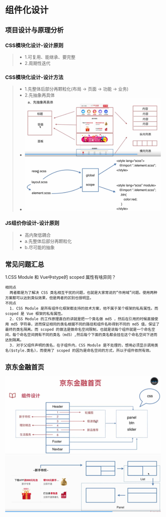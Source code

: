# 组件化设计

## 项目设计与原理分析
### CSS模块化设计-设计原则
> - 1.可复用、能继承、要完整
> - 2.周期性迭代
### CSS模块化设计-设计方法
> - 1.先整体后部分再颗粒化(布局 -> 页面 -> 功能 -> 业务)
> - 2.先抽象再具体
> - ![](readimg/1.png)
> - ![](readimg/2.png)
### JS组价你设计-设计原则
> - 高内聚低耦合
> - a.先整体后部分再颗粒化
> - b.尽可能的抽象

## 常见问题汇总
1.CSS Module 和 Vue中stype的 scoped 属性有啥异同？
```
相同点
  两者都是为了解决 CSS 类名相互干扰的问题，也就是大家常说的“作用域”问题。使用两种方案都可以达到类似效果，但是两者的区别也很明显。
不同点
  1. CSS Module 是所有组件化框架都支持的技术方案，他不属于某个框架的私有属性。而 scoped 是 Vue 框架的私有属性。
  2. CSS Module 的工作原理直白的讲就是把一个类名做 md5 ，然后在引用的时候直接使用 md5 字符串，进而保证相同的类名根据不同的路径和组件名称得到不同的 md5 值，保证了最终的类名隔离。而 scoped 的做法是做命名空间限制，也就是说每个组件就是一个命名空间，每个命名空间拥有不同的类名（md5）,然后每个下面的类名都会挂在这个命名空间下进而达到隔离。
  3. 对于父组件声明的类名，在子组件内，CSS Module 是不处理的，想用必须显示调用类名($style.类名)，而使用了 scoped 的因为是命名空间的方式，所以子组件依然有效。
```

## 京东金融首页
![](readimg/3.png)
![](readimg/4.png)
